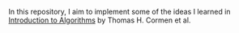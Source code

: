 In this repository, I aim to implement some of the ideas I learned in [Introduction to Algorithms](https://www.amazon.co.uk/Introduction-Algorithms-Thomas-H-Cormen/dp/0262033844/ref=asc_df_0262033844/?tag=googshopuk-21&linkCode=df0&hvadid=310848077451&hvpos=1o1&hvnetw=g&hvrand=4051177143779489751&hvpone=&hvptwo=&hvqmt=&hvdev=c&hvdvcmdl=&hvlocint=&hvlocphy=9045999&hvtargid=pla-422923046610&psc=1&th=1&psc=1) 
by Thomas H. Cormen et al. 
